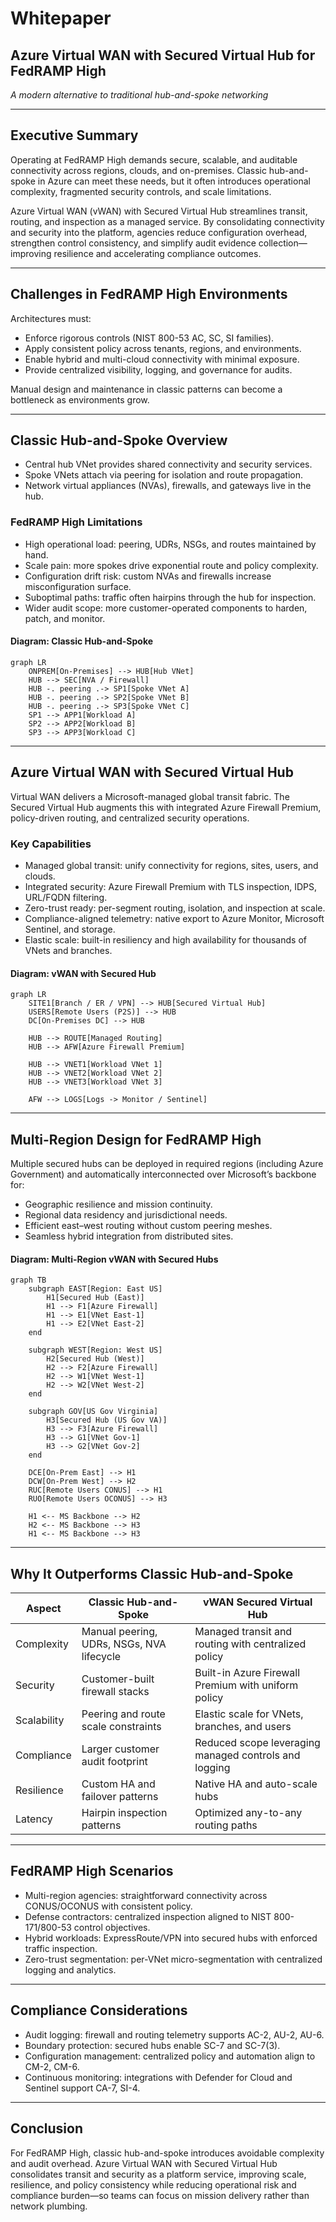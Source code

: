 
# Whitepaper
## Azure Virtual WAN with Secured Virtual Hub for FedRAMP High
*A modern alternative to traditional hub-and-spoke networking*

---

## Executive Summary
Operating at FedRAMP High demands secure, scalable, and auditable connectivity across regions, clouds, and on-premises. Classic hub-and-spoke in Azure can meet these needs, but it often introduces operational complexity, fragmented security controls, and scale limitations.

Azure Virtual WAN (vWAN) with Secured Virtual Hub streamlines transit, routing, and inspection as a managed service. By consolidating connectivity and security into the platform, agencies reduce configuration overhead, strengthen control consistency, and simplify audit evidence collection—improving resilience and accelerating compliance outcomes.

---

## Challenges in FedRAMP High Environments
Architectures must:
- Enforce rigorous controls (NIST 800-53 AC, SC, SI families).
- Apply consistent policy across tenants, regions, and environments.
- Enable hybrid and multi-cloud connectivity with minimal exposure.
- Provide centralized visibility, logging, and governance for audits.

Manual design and maintenance in classic patterns can become a bottleneck as environments grow.

---

## Classic Hub-and-Spoke Overview
- Central hub VNet provides shared connectivity and security services.
- Spoke VNets attach via peering for isolation and route propagation.
- Network virtual appliances (NVAs), firewalls, and gateways live in the hub.

### FedRAMP High Limitations
- High operational load: peering, UDRs, NSGs, and routes maintained by hand.
- Scale pain: more spokes drive exponential route and policy complexity.
- Configuration drift risk: custom NVAs and firewalls increase misconfiguration surface.
- Suboptimal paths: traffic often hairpins through the hub for inspection.
- Wider audit scope: more customer-operated components to harden, patch, and monitor.

#### Diagram: Classic Hub-and-Spoke
```mermaid
graph LR
    ONPREM[On-Premises] --> HUB[Hub VNet]
    HUB --> SEC[NVA / Firewall]
    HUB -. peering .-> SP1[Spoke VNet A]
    HUB -. peering .-> SP2[Spoke VNet B]
    HUB -. peering .-> SP3[Spoke VNet C]
    SP1 --> APP1[Workload A]
    SP2 --> APP2[Workload B]
    SP3 --> APP3[Workload C]
```

---

## Azure Virtual WAN with Secured Virtual Hub
Virtual WAN delivers a Microsoft-managed global transit fabric. The Secured Virtual Hub augments this with integrated Azure Firewall Premium, policy-driven routing, and centralized security operations.

### Key Capabilities
- Managed global transit: unify connectivity for regions, sites, users, and clouds.
- Integrated security: Azure Firewall Premium with TLS inspection, IDPS, URL/FQDN filtering.
- Zero-trust ready: per-segment routing, isolation, and inspection at scale.
- Compliance-aligned telemetry: native export to Azure Monitor, Microsoft Sentinel, and storage.
- Elastic scale: built-in resiliency and high availability for thousands of VNets and branches.

#### Diagram: vWAN with Secured Hub
```mermaid
graph LR
    SITE1[Branch / ER / VPN] --> HUB[Secured Virtual Hub]
    USERS[Remote Users (P2S)] --> HUB
    DC[On-Premises DC] --> HUB

    HUB --> ROUTE[Managed Routing]
    HUB --> AFW[Azure Firewall Premium]

    HUB --> VNET1[Workload VNet 1]
    HUB --> VNET2[Workload VNet 2]
    HUB --> VNET3[Workload VNet 3]

    AFW --> LOGS[Logs -> Monitor / Sentinel]
```

---

## Multi-Region Design for FedRAMP High
Multiple secured hubs can be deployed in required regions (including Azure Government) and automatically interconnected over Microsoft’s backbone for:
- Geographic resilience and mission continuity.
- Regional data residency and jurisdictional needs.
- Efficient east–west routing without custom peering meshes.
- Seamless hybrid integration from distributed sites.

#### Diagram: Multi-Region vWAN with Secured Hubs
```mermaid
graph TB
    subgraph EAST[Region: East US]
        H1[Secured Hub (East)]
        H1 --> F1[Azure Firewall]
        H1 --> E1[VNet East-1]
        H1 --> E2[VNet East-2]
    end

    subgraph WEST[Region: West US]
        H2[Secured Hub (West)]
        H2 --> F2[Azure Firewall]
        H2 --> W1[VNet West-1]
        H2 --> W2[VNet West-2]
    end

    subgraph GOV[US Gov Virginia]
        H3[Secured Hub (US Gov VA)]
        H3 --> F3[Azure Firewall]
        H3 --> G1[VNet Gov-1]
        H3 --> G2[VNet Gov-2]
    end

    DCE[On-Prem East] --> H1
    DCW[On-Prem West] --> H2
    RUC[Remote Users CONUS] --> H1
    RUO[Remote Users OCONUS] --> H3

    H1 <-- MS Backbone --> H2
    H2 <-- MS Backbone --> H3
    H1 <-- MS Backbone --> H3
```

---

## Why It Outperforms Classic Hub-and-Spoke
| Aspect       | Classic Hub-and-Spoke | vWAN Secured Virtual Hub |
|--------------|------------------------|---------------------------|
| Complexity   | Manual peering, UDRs, NSGs, NVA lifecycle | Managed transit and routing with centralized policy |
| Security     | Customer-built firewall stacks | Built-in Azure Firewall Premium with uniform policy |
| Scalability  | Peering and route scale constraints | Elastic scale for VNets, branches, and users |
| Compliance   | Larger customer audit footprint | Reduced scope leveraging managed controls and logging |
| Resilience   | Custom HA and failover patterns | Native HA and auto-scale hubs |
| Latency      | Hairpin inspection patterns | Optimized any-to-any routing paths |

---

## FedRAMP High Scenarios
- Multi-region agencies: straightforward connectivity across CONUS/OCONUS with consistent policy.
- Defense contractors: centralized inspection aligned to NIST 800-171/800-53 control objectives.
- Hybrid workloads: ExpressRoute/VPN into secured hubs with enforced traffic inspection.
- Zero-trust segmentation: per-VNet micro-segmentation with centralized logging and analytics.

---

## Compliance Considerations
- Audit logging: firewall and routing telemetry supports AC-2, AU-2, AU-6.
- Boundary protection: secured hubs enable SC-7 and SC-7(3).
- Configuration management: centralized policy and automation align to CM-2, CM-6.
- Continuous monitoring: integrations with Defender for Cloud and Sentinel support CA-7, SI-4.

---

## Conclusion
For FedRAMP High, classic hub-and-spoke introduces avoidable complexity and audit overhead. Azure Virtual WAN with Secured Virtual Hub consolidates transit and security as a platform service, improving scale, resilience, and policy consistency while reducing operational risk and compliance burden—so teams can focus on mission delivery rather than network plumbing.
